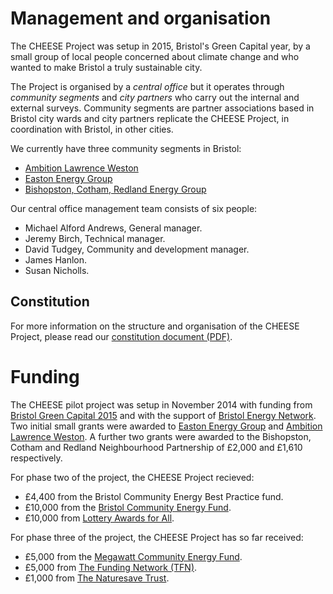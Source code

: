 
# Management and organisation

The CHEESE Project was setup in 2015, Bristol's Green Capital year, by a
small group of local people concerned about climate change and who wanted to
make Bristol a truly sustainable city.

The Project is organised by a *central office* but it operates through
*community segments* and *city partners* who carry out the internal
and external surveys. Community segments are partner associations based in
Bristol city wards and city partners replicate the CHEESE Project, in
coordination with Bristol, in other cities.

We currently have three community segments in Bristol:

- [Ambition Lawrence Weston](http://www.ambitionlw.org)
- [Easton Energy Group](http://www.eastonenergygroup.org)
- [Bishopston, Cotham, Redland Energy Group](https://www.facebook.com/BCR.EnergyGroup)

Our central office management team consists of six people:

- Michael Alford Andrews, General manager.
- Jeremy Birch, Technical manager.
- David Tudgey, Community and development manager.
- James Hanlon.
- Susan Nicholls.

## Constitution

For more information on the structure and organisation of the CHEESE Project,
please read our [constitution document (PDF)](/static/files/CHEESE-Constitution-17August2016.pdf).

<a name="funding"></a>
# Funding

The CHEESE pilot project was setup in November 2014 with funding from [Bristol
Green Capital 2015](http://bristolgreencapital.org/) and with the support of
[Bristol Energy Network](http://www.bristolenergynetwork.org). Two initial
small grants were awarded to [Easton Energy
Group](http://www.eastonenergygroup.org) and [Ambition Lawrence
Weston](http://www.ambitionlw.org). A further two grants were awarded to the
Bishopston, Cotham and Redland Neighbourhood Partnership of £2,000 and £1,610
respectively.

For phase two of the project, the CHEESE Project recieved:

 - £4,400 from the Bristol Community Energy Best Practice fund.
 - £10,000 from the [Bristol Community Energy Fund](http://www.bristolcommunityenergy.co.uk/).
 - £10,000 from [Lottery Awards for All](https://www.biglotteryfund.org.uk/global-content/programmes/england/awards-for-all-england)</a>.

For phase three of the project, the CHEESE Project has so far received:

 - £5,000 from the [Megawatt Community Energy Fund](http://quartetcf.org.uk/grant-programmes/megawatt-community-energy-large-and-small-grants/).
 - £5,000 from [The Funding Network (TFN)](https://www.thefundingnetwork.org.uk/events/tfn-bristol/1310).
 - £1,000 from [The Naturesave Trust](http://www.naturesave.co.uk/the-naturesave-trust/).
